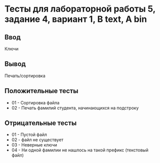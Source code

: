 # Тесты для лабораторной работы 5, задание 4, вариант 1, B text, A bin

## Ввод
Ключи

## Вывод
Печать/сортировка
## Положительные тесты
- 01 - Сортировка файла
- 02 - Печать фамилий студента, начинающихся на подстроку

## Отрицательные тесты
- 01 - Пустой файл
- 02 - файл не существует
- 03 - Неверные ключи
- 04 - Ни одной фамилии не нашлось на такой префикс (текстовый файл)